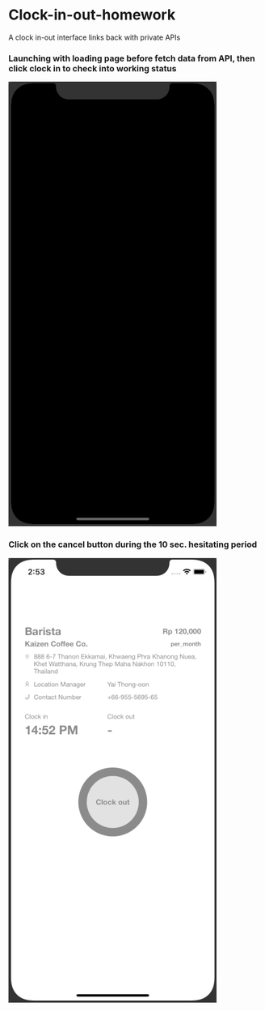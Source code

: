 # Clock-in-out-homework
A clock in-out interface links back with private APIs <br>

### Launching with loading page before fetch data from API, then click clock in to check into working status
![](https://github.com/worksB-collab/Clock-in-out-homework/blob/master/launch.gif)

### Click on the cancel button during the 10 sec. hesitating period
![](https://github.com/worksB-collab/Clock-in-out-homework/blob/master/cancel%20and%20finish.gif)

